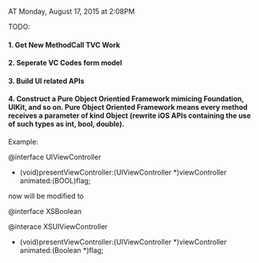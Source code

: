 AT Monday, August 17, 2015 at 2:08PM

TODO:
<h4>
1. Get New MethodCall TVC Work
</h4>
<h4>
2. Seperate VC Codes form model
</h4>
<h4>
3. Build UI related APIs
</h4>
<h4>
4. Construct a Pure Object Orientied Framework mimicing Foundation, UIKit, and so on. Pure Object Oriented Framework means every method receives a parameter of kind Object (rewrite iOS APIs containing the use of such types as int, bool, double).
</h4>
Example:

@interface UIViewController

- (void)presentViewController:(UIViewController *)viewController animated:(BOOL)flag;

now will be modified to

@interface XSBoolean

@interace XSUIViewController

- (void)presentViewController:(UIViewController *)viewController animated:(Boolean *)flag;
